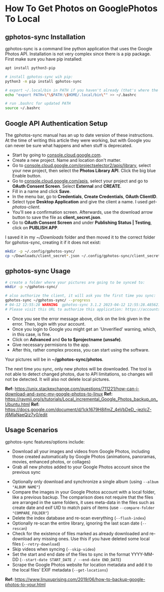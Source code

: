 # How To Get Photos on GooglePhotos To Local

## gphotos-sync Installation

gphotos-sync is a command line python application that uses the Google Photos API. Installation is not very complex since there is a pip package. First make sure you have pip installed:

```BASH
apt install python3-pip

# install gphotos-sync wih pip:
python3 -m pip install gphotos-sync

# export ~/.local/bin in PATH if you haven't already (that's where the executables for packages installed using pip3 are stored)
echo "export PATH=\"\$PATH:\$HOME/.local/bin\"" >> ~/.bashrc

# run .bashrc for updated PATH
source ~/.bashrc
```

## Google API Authentication Setup

The gphotos-sync manual has an up to date version of these instructions. At the time of writing this article they were working, but with Google you can never be sure what happens and when stuff is deprecated.

- Start by going to [console.cloud.google.com](https://console.cloud.google.com/).
- Create a new project. Name and location don't matter.
- Go to [console.cloud.google.com/projectselector2/apis/library](https://console.cloud.google.com/projectselector2/apis/library), select your new project, then select the **Photos Library API**. Click the big blue Enable button.
- Go to [console.cloud.google.com/apis](https://console.cloud.google.com/apis/), select your project and go to **OAuth Consent Screen**. Select **External** and **CREATE**.
- Fill in a name and click **Save**.
- In the menu bar, go to **Credentials**, **Create Credentials**, **OAuth ClientID**.
- Select type **Desktop Application** and give the client a name. I used _get-photos-client_.
- You'll see a confirmation screen. Afterwards, use the download arrow button to save the file as **client_secret.json**.
- Go to **OAuth Consent Screen** and under **Publishing Status | Testing**, click on **PUBLISH APP**.

I saved it in my _~/Downloads_ folder and then moved it to the correct folder for gphotos-sync, creating it if it does not exist:

```BASH
mkdir -p ~/.config/gphotos-sync/
cp ~/Downloads/client_secret*.json ~/.config/gphotos-sync/client_secret.json
```

## gphotos-sync Usage

```BASH
# create a folder where your pictures are going to be synced to:
mkdir -p ~/gphotos-sync/

# also authorize the client, it will ask you the first time you sync:
gphotos-sync ~/gphotos-sync/ --progress
# 04-12 12:55:28 WARNING  gphotos-sync 3.1.2 2023-04-12 12:55:28.485621
# Please visit this URL to authorize this application: https://accounts.google.com/o/oauth2/auth?response_type=code&client_id=636621971213-53d9gq8ohb5avnoqnqa1g8q89br2nfhi.apps.googleusercontent.com&redirect_uri=http%3A%2F%2Flocalhost%3A8080%2F&scope=https%3A%2F%2Fwww.googleapis.com%2Fauth%2Fphotoslibrary.readonly+https%3A%2F%2Fwww.googleapis.com%2Fauth%2Fphotoslibrary.sharing&state=6f96B8GNg5jQEpLe7q0j4vOBm9g4qu&access_type=offline
```

- Once you see the error message above, click on the link given in the error. Then, login with your account.
- Once you login to Google you might get an 'Unverified' warning, which, in this case, is fine.
- Click on **Advanced** and **Go to $projectname (unsafe)**.
- Give necessary permisions to the app.
- After this, rather complex process, you can start using the software.

Your pictures will be in **~/gphotos-sync/photos**.

The next time you sync, only new photos will be downloaded. The tool is not able to detect changed photos, due to API limitations, so changes will not be detected. It will also not delete local pictures.

**Ref:** https://unix.stackexchange.com/questions/711221/how-can-i-download-and-sync-my-google-photos-to-linux
**Ref:** https://raymii.org/s/tutorials/Local_incremental_Google_Photos_backup_on_Ubuntu.html
**Ref:** https://docs.google.com/document/d/1ck1679H8ifmZ_4eVbDeD_-jezIcZ-j6MlaNaeQiz7y0/edit

## Usage Scenarios

gphotos-sync features/options include:

- Download all your images and videos from Google Photos, including those created automatically by Google Photos (animations, panoramas, movies, enhanced photos, or collages)
- Grab all new photos added to your Google Photos account since the previous sync

* Optionally only download and synchronize a single album (using `--album "ALBUM NAME"`)
* Compare the images in your Google Photos account with a local folder, like a previous backup. The comparison does not require that the files are arranged in the same folders, it uses meta-data in the files such as create date and exif UID to match pairs of items (use `--compare-folder "COMPARE_FOLDER"`)
* Delete the index database and re-scan everything (`--flush-index`)
* Optionally re-scan the entire library, ignoring the last scan date (`--rescan`)
* Check for the existence of files marked as already downloaded and re-download any missing ones. Use this if you have deleted some local files (`--retry-download`)
* Skip videos when syncing (`--skip-video`)
* Set the start and end date of the files to sync in the format YYYY-MM-DD (`--start-date START_DATE / --end-date END_DATE`)
* Scrape the Google Photos website for location metadata and add it to the local files' EXIF metadata (`--get-locations`)

**Ref:** https://www.linuxuprising.com/2019/06/how-to-backup-google-photos-to-your.html

